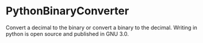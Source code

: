 # PythonBinaryConverter
Convert a decimal to the binary or convert a binary to the decimal. Writing in python is open source and published in GNU 3.0.

